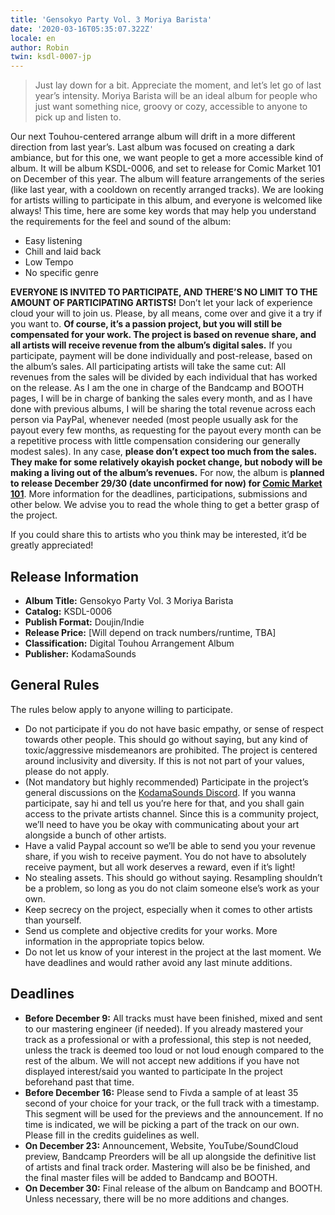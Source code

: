 ```yaml
---
title: 'Gensokyo Party Vol. 3 Moriya Barista'
date: '2020-03-16T05:35:07.322Z'
locale: en
author: Robin
twin: ksdl-0007-jp
---
```


> Just lay down for a bit. Appreciate the moment, and let’s let go of last year’s intensity. Moriya Barista will be an ideal album for people who just want something nice, groovy or cozy, accessible to anyone to pick up and listen to.

Our next Touhou-centered arrange album will drift in a more different direction from last year’s. Last album was focused on creating a dark ambiance, but for this one, we want people to get a more accessible kind of album. It will be album KSDL-0006, and set to release for Comic Market 101 on December of this year. The album will feature arrangements of the series (like last year, with a cooldown on recently arranged tracks). We are looking for artists willing to participate in this album, and everyone is welcomed like always! This time, here are some key words that may help you understand the requirements for the feel and sound of the album:

- Easy listening
- Chill and laid back
- Low Tempo
- No specific genre

**EVERYONE IS INVITED TO PARTICIPATE, AND THERE’S NO LIMIT TO THE AMOUNT OF PARTICIPATING ARTISTS!** Don’t let your lack of experience cloud your will to join us. Please, by all means, come over and give it a try if you want to. **Of course, it’s a passion project, but you will still be compensated for your work. The project is based on revenue share, and all artists will receive revenue from the album’s digital sales.** If you participate, payment will be done individually and post-release, based on the album’s sales. All participating artists will take the same cut: All revenues from the sales will be divided by each individual that has worked on the release. As I am the one in charge of the Bandcamp and BOOTH pages, I will be in charge of banking the sales every month, and as I have done with previous albums, I will be sharing the total revenue across each person via PayPal, whenever needed (most people usually ask for the payout every few months, as requesting for the payout every month can be a repetitive process with little compensation considering our generally modest sales). In any case, **please don’t expect too much from the sales. They make for some relatively okayish pocket change, but nobody will be making a living out of the album’s revenues.** For now, the album is **planned to release December 29/30 (date unconfirmed for now) for [Comic Market 101](https://www.comiket.co.jp/)**. More information for the deadlines, participations, submissions and other below. We advise you to read the whole thing to get a better grasp of the project.

If you could share this to artists who you think may be interested, it’d be greatly appreciated!

## Release Information

- **Album Title:** Gensokyo Party Vol. 3 Moriya Barista
- **Catalog:** KSDL-0006
- **Publish Format:** Doujin/Indie
- **Release Price:** [Will depend on track numbers/runtime, TBA]
- **Classification:** Digital Touhou Arrangement Album
- **Publisher:** KodamaSounds

## General Rules

The rules below apply to anyone willing to participate.

- Do not participate if you do not have basic empathy, or sense of respect towards other people. This should go without saying, but any kind of toxic/aggressive misdemeanors are prohibited. The project is centered around inclusivity and diversity. If this is not not part of your values, please do not apply.
- (Not mandatory but highly recommended) Participate in the project’s general discussions on the [KodamaSounds Discord](http://discordapp.com/invite/9ZmHv3r). If you wanna participate, say hi and tell us you’re here for that, and you shall gain access to the private artists channel. Since this is a community project, we’ll need to have you be okay with communicating about your art alongside a bunch of other artists.
- Have a valid Paypal account so we’ll be able to send you your revenue share, if you wish to receive payment. You do not have to absolutely receive payment, but all work deserves a reward, even if it’s light!
- No stealing assets. This should go without saying. Resampling shouldn’t be a problem, so long as you do not claim someone else’s work as your own.
- Keep secrecy on the project, especially when it comes to other artists than yourself.
- Send us complete and objective credits for your works. More information in the appropriate topics below.
- Do not let us know of your interest in the project at the last moment. We have deadlines and would rather avoid any last minute additions.

## Deadlines

- **Before December 9:** All tracks must have been finished, mixed and sent to our mastering engineer (if needed). If you already mastered your track as a professional or with a professional, this step is not needed, unless the track is deemed too loud or not loud enough compared to the rest of the album. We will not accept new additions if you have not displayed interest/said you wanted to participate In the project beforehand past that time.
- **Before December 16:** Please send to Fivda a sample of at least 35 second of your choice for your track, or the full track with a timestamp. This segment will be used for the previews and the announcement. If no time is indicated, we will be picking a part of the track on our own. Please fill in the credits guidelines as well.
- **On December 23:** Announcement, Website, YouTube/SoundCloud preview, Bandcamp Preorders will be all up alongside the definitive list of artists and final track order. Mastering will also be be finished, and the final master files will be added to Bandcamp and BOOTH.
- **On December 30:** Final release of the album on Bandcamp and BOOTH. Unless necessary, there will be no more additions and changes.